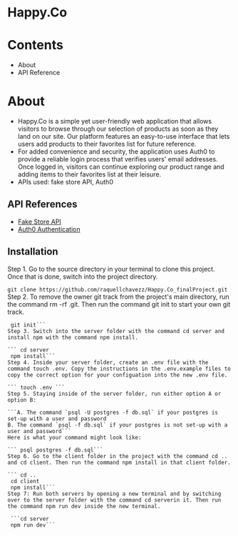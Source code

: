 # Happy.Co 
# Contents
* About
* API Reference
# About
* Happy.Co is a simple yet user-friendly web application that allows visitors to browse through our selection of products as soon as they land on our site. Our platform features an easy-to-use interface that lets users add products to their favorites list for future reference.
* For added convenience and security, the application uses Auth0 to provide a reliable login process that verifies users' email addresses. Once logged in, visitors can continue exploring our product range and adding items to their favorites list at their leisure.
* APIs used: fake store API, Auth0

## API References 
  <ul>
        <li><a href="https://fakestoreapi.com/">Fake Store API</a></li>
        <li><a href="https://auth0.com/docs">Auth0 Authentication</a></li>
    </ul>
 
## Installation
Step 1. Go to the source directory in your terminal to clone this project. Once that is done, switch into the project directory.

 ```git clone https://github.com/raquellchavezz/Happy.Co_finalProject.git```
Step 2. To remove the owner git track from the project's main directory, run the command rm -rf .git. Then run the command git init to start your own git track.

``` rm -rf .git
 git init```
Step 3. Switch into the server folder with the command cd server and install npm with the command npm install.

``` cd server
 npm install```
Step 4. Inside your server folder, create an .env file with the command touch .env. Copy the instructions in the .env.example files to copy the correct option for your configuation into the new .env file.

``` touch .env ```
Step 5. Staying inside of the server folder, run either option A or option B:

```A. The command `psql -U postgres -f db.sql` if your postgres is set-up with a user and password
B. The command `psql -f db.sql` if your postgres is not set-up with a user and password```
Here is what your command might look like:

``` psql postgres -f db.sql```
Step 6. Go to the client folder in the project with the command cd .. and cd client. Then run the command npm install in that client folder.

``` cd .. 
 cd client
 npm install```
Step 7: Run both servers by opening a new terminal and by switching over to the server folder with the command cd serverin it. Then run the command npm run dev inside the new terminal.

 ```cd server
 npm run dev```
